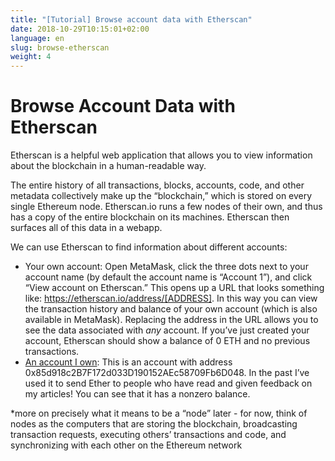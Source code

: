 ```yaml
---
title: "[Tutorial] Browse account data with Etherscan"
date: 2018-10-29T10:15:01+02:00
language: en
slug: browse-etherscan
weight: 4
---
```


# Browse Account Data with Etherscan

Etherscan is a helpful web application that allows you to view information about the blockchain in a human-readable way.

The entire history of all transactions, blocks, accounts, code, and other metadata collectively make up the “blockchain,” which is stored on every single Ethereum node. Etherscan.io runs a few nodes of their own, and thus has a copy of the entire blockchain on its machines. Etherscan then surfaces all of this data in a webapp.

We can use Etherscan to find information about different accounts:

- Your own account: Open MetaMask, click the three dots next to your account name (by default the account name is “Account 1”), and click “View account on Etherscan.” This opens up a URL that looks something like: https://etherscan.io/address/[ADDRESS]. In this way you can view the transaction history and balance of your own account (which is also available in MetaMask). Replacing the address in the URL allows you to see the data associated with *any* account. If you’ve just created your account, Etherscan should show a balance of 0 ETH and no previous transactions.
- [An account I own](https://etherscan.io/address/0x85d918c2b7f172d033d190152aec58709fb6d048): This is an account with address 0x85d918c2B7F172d033D190152AEc58709Fb6D048. In the past I’ve used it to send Ether to people who have read and given feedback on my articles! You can see that it has a nonzero balance.

*more on precisely what it means to be a “node” later - for now, think of nodes as the computers that are storing the blockchain, broadcasting transaction requests, executing others’ transactions and code, and synchronizing with each other on the Ethereum network